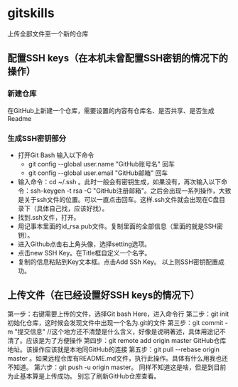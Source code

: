 # gitskills
上传全部文件至一个新的仓库
## 配置SSH keys（在本机未曾配置SSH密钥的情况下的操作）
### 新建仓库
在GitHub上新建一个仓库，需要设置的内容有仓库名、是否共享、是否生成Readme
### 生成SSH密钥部分
+ 打开Git Bash 输入以下命令
  - git config --global user.name "GitHub账号名" 回车
  - git config --global user.email "GitHub邮箱"  回车
+ 输入命令：cd ~/.ssh 。此时一般会有密钥生成，如果没有，再次输入以下命令：ssh-keygen -t rsa -C "GitHub注册邮箱"。之后会出现一系列操作，大致是关于ssh文件的位置。可以一直点击回车。这样.ssh文件就会出现在C盘目录下（具体自己找，应该好找）。
+ 找到.ssh文件，打开。
+ 用记事本里面的id_rsa.pub文件。复制里面的全部信息（里面的就是SSH密钥）。
+ 进入Github点击右上角头像，选择setting选项。
+ 点击new SSH Key。在Title框自定义一个名字。
+ 复制的信息粘贴到Key文本框。点击Add SSh Key。
以上则SSH密钥配置成功。
## 上传文件（在已经设置好SSH keys的情况下）
第一步：右键需要上传的文件，选择Git bash Here，进入命令行
第二步：git init初始化仓库，这时候会发现文件中出现一个名为.git的文件
第三步：git commit -m "提交信息"  //这个地方还不清楚是什么含义，好像是说明著述，具体用途记不清了。应该是为了方便操作
第四步：git remote add origin master GitHub仓库地址。该操作应该就是本地同GitHub的连接
第五步：git pull --rebase origin master 。如果远程仓库有README.md文件，执行此操作。具体有什么用我也还不知道。
第六步：git push -u origin master。 同样不知道这是啥，但是到目前为止基本算是上传成功。
别忘了刷新GitHub仓库查看。
